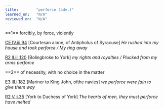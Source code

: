 ```yaml
---
title:        "perforce (adv.)"
learned_on:   "N/A"
reviewed_on:  "N/A"
---
```


==1== forcibly, by force, violently

[CE IV.iii.94](https://www.shakespeareswords.com/Public/Play.aspx?Act=4&Scene=3&WorkId=1#113949) \[Courtesan alone, of Antipholus of Syracuse\] *He rushed into my house and took perforce / My ring away*

[R2 II.iii.120](https://www.shakespeareswords.com/Public/Play.aspx?Act=2&Scene=3&WorkId=22#191324) \[Bolingbroke to York\] *my rights and royalties / Plucked from my arms perforce*

==2== of necessity, with no choice in the matter

[E3 III.i.182](https://www.shakespeareswords.com/Public/Play.aspx?Act=3&Scene=1&WorkId=14#163926) \[Mariner to King John, ofthe navies\] *we perforce were fain to give them way*

[R2 V.ii.35](https://www.shakespeareswords.com/Public/Play.aspx?Act=5&Scene=2&WorkId=22#192733) \[York to Duchess of York\] *The hearts of men, they must perforce have melted*
